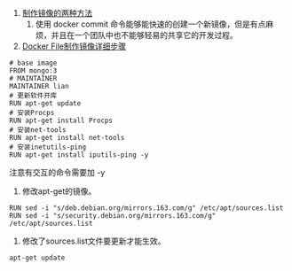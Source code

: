 1. [制作镜像的两种方法](https://blog.csdn.net/kity9420/article/details/75717091)      
    1. 使用 docker commit 命令能够能快速的创建一个新镜像，但是有点麻烦，并且在一个团队中也不能够轻易的共享它的开发过程。    
1. [Docker File制作镜像详细步骤](https://www.cnblogs.com/jsonhc/p/7767669.html)    
```
# base image
FROM mongo:3
# MAINTAINER
MAINTAINER lian
# 更新软件开库
RUN apt-get update
# 安装Procps
RUN apt-get install Procps
# 安装net-tools
RUN apt-get install net-tools   
# 安装inetutils-ping 
RUN apt-get install iputils-ping -y
``` 
注意有交互的命令需要加 -y  
1. 修改apt-get的镜像。   
```
RUN sed -i "s/deb.debian.org/mirrors.163.com/g" /etc/apt/sources.list
RUN sed -i "s/security.debian.org/mirrors.163.com/g" /etc/apt/sources.list
```

1. 修改了sources.list文件要更新才能生效。  
```
apt-get update
```
